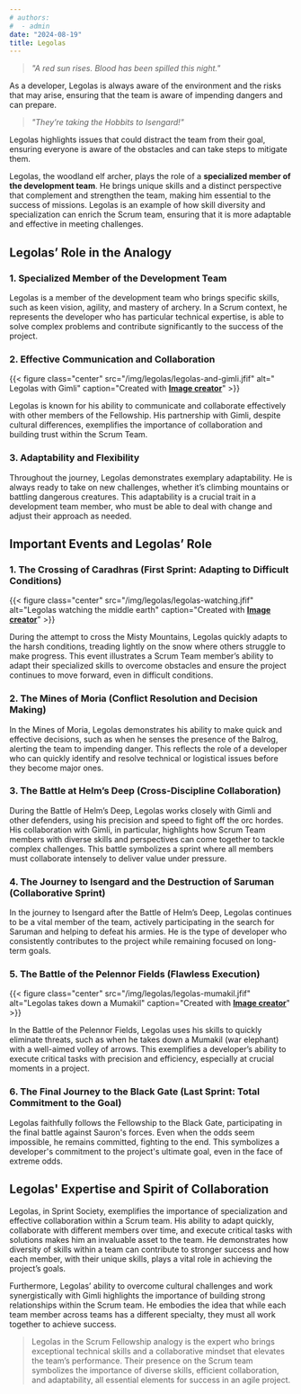 ```yaml
---
# authors:
#  - admin
date: "2024-08-19"
title: Legolas
---
```


> *"A red sun rises. Blood has been spilled this night."*

As a developer, Legolas is always aware of the environment and the risks that may arise, ensuring that the team is aware of impending dangers and can prepare.

> *"They’re taking the Hobbits to Isengard!"*

Legolas highlights issues that could distract the team from their goal, ensuring everyone is aware of the obstacles and can take steps to mitigate them.


<!--more-->

Legolas, the woodland elf archer, plays the role of a **specialized member of the development team**. He brings unique skills and a distinct perspective that complement and strengthen the team, making him essential to the success of missions. Legolas is an example of how skill diversity and specialization can enrich the Scrum team, ensuring that it is more adaptable and effective in meeting challenges.

## Legolas’ Role in the Analogy

### 1. Specialized Member of the Development Team


Legolas is a member of the development team who brings specific skills, such as keen vision, agility, and mastery of archery. In a Scrum context, he represents the developer who has particular technical expertise, is able to solve complex problems and contribute significantly to the success of the project.

### 2. Effective Communication and Collaboration


{{< figure class="center" src="/img/legolas/legolas-and-gimli.jfif" alt=" Legolas with Gimli" caption="Created with [**Image creator**](https://www.bing.com/images/create?)" >}}



Legolas is known for his ability to communicate and collaborate effectively with other members of the Fellowship. His partnership with Gimli, despite cultural differences, exemplifies the importance of collaboration and building trust within the Scrum Team.

### 3. Adaptability and Flexibility

Throughout the journey, Legolas demonstrates exemplary adaptability. He is always ready to take on new challenges, whether it’s climbing mountains or battling dangerous creatures. This adaptability is a crucial trait in a development team member, who must be able to deal with change and adjust their approach as needed.

## Important Events and Legolas’ Role

### 1. The Crossing of Caradhras (First Sprint: Adapting to Difficult Conditions)

{{< figure class="center" src="/img/legolas/legolas-watching.jfif" alt="Legolas watching the middle earth" caption="Created with [**Image creator**](https://www.bing.com/images/create?)" >}}


During the attempt to cross the Misty Mountains, Legolas quickly adapts to the harsh conditions, treading lightly on the snow where others struggle to make progress. This event illustrates a Scrum Team member’s ability to adapt their specialized skills to overcome obstacles and ensure the project continues to move forward, even in difficult conditions.

### 2. The Mines of Moria (Conflict Resolution and Decision Making)

In the Mines of Moria, Legolas demonstrates his ability to make quick and effective decisions, such as when he senses the presence of the Balrog, alerting the team to impending danger. This reflects the role of a developer who can quickly identify and resolve technical or logistical issues before they become major ones.

### 3. The Battle at Helm’s Deep (Cross-Discipline Collaboration)

During the Battle of Helm’s Deep, Legolas works closely with Gimli and other defenders, using his precision and speed to fight off the orc hordes. His collaboration with Gimli, in particular, highlights how Scrum Team members with diverse skills and perspectives can come together to tackle complex challenges. This battle symbolizes a sprint where all members must collaborate intensely to deliver value under pressure.

### 4. The Journey to Isengard and the Destruction of Saruman (Collaborative Sprint)

In the journey to Isengard after the Battle of Helm’s Deep, Legolas continues to be a vital member of the team, actively participating in the search for Saruman and helping to defeat his armies. He is the type of developer who consistently contributes to the project while remaining focused on long-term goals.

### 5. The Battle of the Pelennor Fields (Flawless Execution)


{{< figure class="center" src="/img/legolas/legolas-mumakil.jfif" alt="Legolas takes down a Mumakil" caption="Created with [**Image creator**](https://www.bing.com/images/create?)" >}}

In the Battle of the Pelennor Fields, Legolas uses his skills to quickly eliminate threats, such as when he takes down a Mumakil (war elephant) with a well-aimed volley of arrows. This exemplifies a developer’s ability to execute critical tasks with precision and efficiency, especially at crucial moments in a project.

### 6. The Final Journey to the Black Gate (Last Sprint: Total Commitment to the Goal)

Legolas faithfully follows the Fellowship to the Black Gate, participating in the final battle against Sauron's forces. Even when the odds seem impossible, he remains committed, fighting to the end. This symbolizes a developer's commitment to the project's ultimate goal, even in the face of extreme odds.

## Legolas' Expertise and Spirit of Collaboration

Legolas, in Sprint Society, exemplifies the importance of specialization and effective collaboration within a Scrum team. His ability to adapt quickly, collaborate with different members over time, and execute critical tasks with solutions makes him an invaluable asset to the team. He demonstrates how diversity of skills within a team can contribute to stronger success and how each member, with their unique skills, plays a vital role in achieving the project’s goals.

Furthermore, Legolas’ ability to overcome cultural challenges and work synergistically with Gimli highlights the importance of building strong relationships within the Scrum team. He embodies the idea that while each team member across teams has a different specialty, they must all work together to achieve success.



> Legolas in the Scrum Fellowship analogy is the expert who brings exceptional technical skills and a collaborative mindset that elevates the team’s performance. Their presence on the Scrum team symbolizes the importance of diverse skills, efficient collaboration, and adaptability, all essential elements for success in an agile project.


<br>